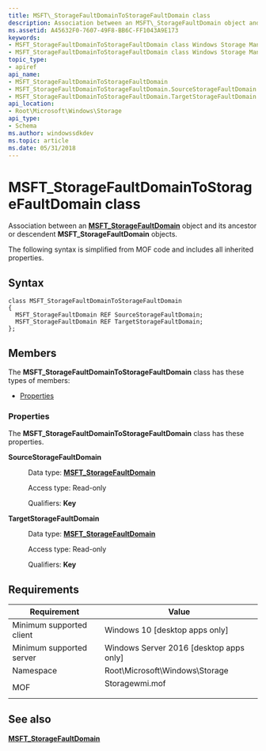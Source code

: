 ```yaml
---
title: MSFT\_StorageFaultDomainToStorageFaultDomain class
description: Association between an MSFT\_StorageFaultDomain object and its ancestor or descendent MSFT\_StorageFaultDomain objects.
ms.assetid: A45632F0-7607-49F8-BB6C-FF1043A9E173
keywords:
- MSFT_StorageFaultDomainToStorageFaultDomain class Windows Storage Management API
- MSFT_StorageFaultDomainToStorageFaultDomain class Windows Storage Management API , described
topic_type:
- apiref
api_name:
- MSFT_StorageFaultDomainToStorageFaultDomain
- MSFT_StorageFaultDomainToStorageFaultDomain.SourceStorageFaultDomain
- MSFT_StorageFaultDomainToStorageFaultDomain.TargetStorageFaultDomain
api_location:
- Root\Microsoft\Windows\Storage
api_type:
- Schema
ms.author: windowssdkdev
ms.topic: article
ms.date: 05/31/2018
---
```


# MSFT\_StorageFaultDomainToStorageFaultDomain class

Association between an [**MSFT\_StorageFaultDomain**](msft-storagefaultdomain.md) object and its ancestor or descendent **MSFT\_StorageFaultDomain** objects.

The following syntax is simplified from MOF code and includes all inherited properties.

## Syntax

``` syntax
class MSFT_StorageFaultDomainToStorageFaultDomain
{
  MSFT_StorageFaultDomain REF SourceStorageFaultDomain;
  MSFT_StorageFaultDomain REF TargetStorageFaultDomain;
};
```

## Members

The **MSFT\_StorageFaultDomainToStorageFaultDomain** class has these types of members:

-   [Properties](#properties)

### Properties

The **MSFT\_StorageFaultDomainToStorageFaultDomain** class has these properties.

<dl> <dt>

**SourceStorageFaultDomain**
</dt> <dd> <dl> <dt>

Data type: **[**MSFT\_StorageFaultDomain**](msft-storagefaultdomain.md)**
</dt> <dt>

Access type: Read-only
</dt> <dt>

Qualifiers: **Key**
</dt> </dl>

</dd> <dt>

**TargetStorageFaultDomain**
</dt> <dd> <dl> <dt>

Data type: **[**MSFT\_StorageFaultDomain**](msft-storagefaultdomain.md)**
</dt> <dt>

Access type: Read-only
</dt> <dt>

Qualifiers: **Key**
</dt> </dl>

</dd> </dl>

## Requirements



| Requirement | Value |
|-------------------------------------|-------------------------------------------------------------------------------------------|
| Minimum supported client<br/> | Windows 10 \[desktop apps only\]<br/>                                               |
| Minimum supported server<br/> | Windows Server 2016 \[desktop apps only\]<br/>                                      |
| Namespace<br/>                | Root\\Microsoft\\Windows\\Storage<br/>                                              |
| MOF<br/>                      | <dl> <dt>Storagewmi.mof</dt> </dl> |



## See also

<dl> <dt>

[**MSFT\_StorageFaultDomain**](msft-storagefaultdomain.md)
</dt> </dl>

 

 





